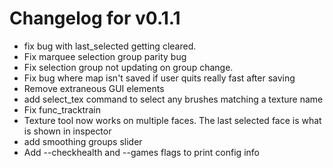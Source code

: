 # Changelog for v0.1.1

* fix bug with last_selected getting cleared.
* Fix marquee selection group parity bug
* Fix selection group not updating on group change.
* Fix bug where map isn't saved if user quits really fast after saving
* Remove extraneous GUI elements
* add select_tex command to select any brushes matching a texture name
* Fix func_tracktrain
* Texture tool now works on multiple faces. The last selected face is what is shown in inspector
* add smoothing groups slider
* Add --checkhealth and --games flags to print config info
